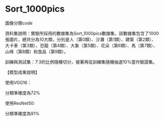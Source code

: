 # Sort_1000pics
圖像分類code

資料集說明：實驗所採用的數據集為Sort_1000pics數據集，該數據集包含了1000張圖片，總共分為10大類，分別是人（第0類）、沙灘（第1類）、建築（第2類）、大卡車（第3類）、恐龍（第4類）、大象（第5類）、花朵（第6類）、馬（第7類）、山峰（第8類）和食品（第9類）。

訓練與測試集：7:3的比例隨機切分，接著再從訓練集隨機抽選10%當作驗證集。

【模型成果說明】

使用VGG16：

分類準確度為72%

使用ResNet50:

分類準確度為91%
